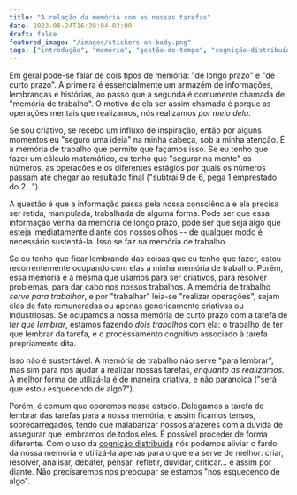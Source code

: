 ```yaml
---
title: "A relação da memória com as nossas tarefas"
date: 2023-08-24T16:39:04-03:00
draft: false 
featured_image: "/images/stickers-on-body.png"
tags: ["introdução", "memória", "gestão-do-tempo", "cognição-distribuída"]
---
```


Em geral pode-se falar de dois tipos de memória: "de longo prazo" e "de curto prazo". A primeira é essencialmente um armazém de informações, lembranças e histórias, ao passo que a segunda é comumente chamada de "memória de trabalho". O motivo de ela ser assim chamada é porque as operações mentais que realizamos, nós realizamos _por meio dela_.

Se sou criativo, se recebo um influxo de inspiração, então por alguns momentos eu "seguro uma ideia" na minha cabeça, sob a minha atenção. É a memória de trabalho que permite que façamos isso. Se eu tenho que fazer um cálculo matemático, eu tenho que "segurar na mente" os números, as operações e os diferentes estágios por quais os números passam até chegar ao resultado final ("subtrai 9 de 6, pega 1 emprestado do 2...").

A questão é que a informação passa pela nossa consciência e ela precisa ser retida, manipulada, trabalhada de alguma forma. Pode ser que essa informação venha da memória de longo prazo, pode ser que seja algo que esteja imediatamente diante dos nossos olhos -- de qualquer modo é necessário sustentá-la. Isso se faz na memória de trabalho.

Se eu tenho que ficar lembrando das coisas que eu tenho que fazer, estou recorrentemente ocupando com elas a minha memória de trabalho. Porém, essa memória é a mesma que usamos para ser criativos, para resolver problemas, para dar cabo nos nossos trabalhos. A memória de trabalho _serve para trabalhar_, e por "trabalhar" leia-se "realizar operações", sejam elas de fato remuneradas ou apenas genericamente criativas ou industriosas. Se ocupamos a nossa memória de curto prazo com a tarefa de _ter que lembrar_, estamos fazendo _dois trabalhos_ com ela: o trabalho de ter que lembrar da tarefa, e o processamento cognitivo associado à tarefa propriamente dita.

Isso não é sustentável. A memória de trabalho não serve "para lembrar", mas sim para nos ajudar a realizar nossas tarefas, _enquanto as realizamos_. A melhor forma de utilizá-la é de maneira criativa, e não paranoica ("será que estou esquecendo de algo?").

Porém, é comum que operemos nesse estado. Delegamos a tarefa de lembrar das tarefas para a nossa memória, e assim ficamos tensos, sobrecarregados, tendo que malabarizar nossos afazeres com a dúvida de assegurar que lembramos de todos eles. É possível proceder de forma diferente. Com o uso da [cognição distribuída](/blog/cognicao-distribuida) nós podemos aliviar o fardo da nossa memória e utilizá-la apenas para o que ela serve de melhor: criar, resolver, analisar, debater, pensar, refletir, duvidar, criticar... e assim por diante. Não precisaremos nos preocupar se estamos "nos esquecendo de algo".
